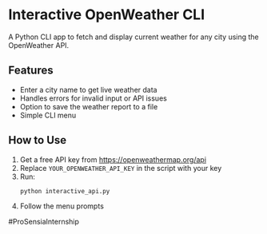 # Interactive OpenWeather CLI

A Python CLI app to fetch and display current weather for any city using the OpenWeather API.

## Features
- Enter a city name to get live weather data
- Handles errors for invalid input or API issues
- Option to save the weather report to a file
- Simple CLI menu

## How to Use
1. Get a free API key from https://openweathermap.org/api
2. Replace `YOUR_OPENWEATHER_API_KEY` in the script with your key
3. Run:
   ```
   python interactive_api.py
   ```
4. Follow the menu prompts

#ProSensiaInternship